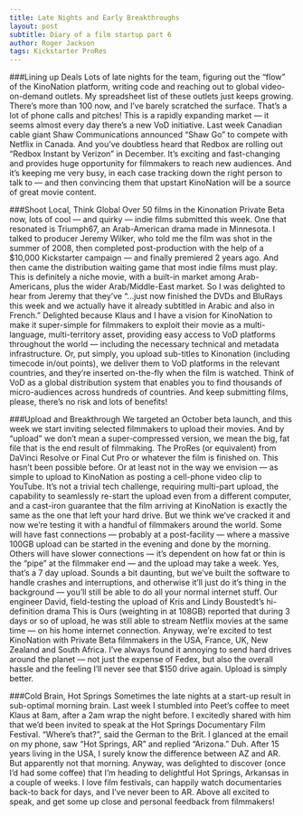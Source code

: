 ```yaml
---
title: Late Nights and Early Breakthroughs
layout: post
subtitle: Diary of a film startup part 6
author: Roger Jackson
tags: Kickstarter ProRes
---
```

###Lining up Deals
Lots of late nights for the team, figuring out the “flow” of the KinoNation platform, writing code and reaching out to global video-on-demand outlets. My spreadsheet list of these outlets just keeps growing. There’s more than 100 now, and I’ve barely scratched the surface. That’s a lot of phone calls and pitches! This is a rapidly expanding market — it seems almost every day there’s a new VoD initiative. Last week Canadian cable giant Shaw Communications announced “Shaw Go” to compete with Netflix in Canada. And you’ve doubtless heard that Redbox are rolling out “Redbox Instant by Verizon” in December. It’s exciting and fast-changing and provides huge opportunity for filmmakers to reach new audiences. And it’s keeping me very busy, in each case tracking down the right person to talk to — and then convincing them that upstart KinoNation will be a source of great movie content.

###Shoot Local, Think Global
Over 50 films in the Kinonation Private Beta now, lots of cool — and quirky — indie films submitted this week. One that resonated is Triumph67, an Arab-American drama made in Minnesota. I talked to producer Jeremy Wilker, who told me the film was shot in the summer of 2008, then completed post-production with the help of a $10,000 Kickstarter campaign — and finally premiered 2 years ago. And then came the distribution waiting game that most indie films must play. This is definitely a niche movie, with a built-in market among Arab-Americans, plus the wider Arab/Middle-East market. So I was delighted to hear from Jeremy that they’ve “…just now finished the DVDs and BluRays this week and we actually have it already subtitled in Arabic and also in French.” Delighted because Klaus and I have a vision for KinoNation to make it super-simple for filmmakers to exploit their movie as a multi-language, multi-territory asset, providing easy access to VoD platforms throughout the world — including the necessary technical and metadata infrastructure. Or, put simply, you upload sub-titles to Kinonation (including timecode in/out points), we deliver them to VoD platforms in the relevant countries, and they’re inserted on-the-fly when the film is watched. Think of VoD as a global distribution system that enables you to find thousands of micro-audiences across hundreds of countries. And keep submitting films, please, there’s no risk and lots of benefits!

###Upload and Breakthrough
We targeted an October beta launch, and this week we start inviting selected filmmakers to upload their movies. And by “upload” we don’t mean a super-compressed version, we mean the big, fat file that is the end result of filmmaking. The ProRes (or equivalent) from DaVinci Resolve or Final Cut Pro or whatever the film is finished on. This hasn’t been possible before. Or at least not in the way we envision — as simple to upload to KinoNation as posting a cell-phone video clip to YouTube. It’s not a trivial tech challenge, requiring multi-part upload, the capability to seamlessly re-start the upload even from a different computer, and a cast-iron guarantee that the film arriving at KinoNation is exactly the same as the one that left your hard drive. But we think we’ve cracked it and now we’re testing it with a handful of filmmakers around the world. Some will have fast connections — probably at a post-facility — where a massive 100GB upload can be started in the evening and done by the morning. Others will have slower connections — it’s dependent on how fat or thin is the “pipe” at the filmmaker end — and the upload may take a week. Yes, that’s a 7 day upload. Sounds a bit daunting, but we’ve built the software to handle crashes and interruptions, and otherwise it’ll just do it’s thing in the background — you’ll still be able to do all your normal internet stuff. Our engineer David, field-testing the upload of Kris and Lindy Boustedt’s hi-definition drama This is Ours (weighting in at 108GB) reported that during 3 days or so of upload, he was still able to stream Netflix movies at the same time — on his home internet connection. Anyway, we’re excited to test KinoNation with Private Beta filmmakers in the USA, France, UK, New Zealand and South Africa. I’ve always found it annoying to send hard drives around the planet — not just the expense of Fedex, but also the overall hassle and the feeling I’ll never see that $150 drive again. Upload is simply better.

###Cold Brain, Hot Springs
Sometimes the late nights at a start-up result in sub-optimal morning brain. Last week I stumbled into Peet’s coffee to meet Klaus at 8am, after a 2am wrap the night before. I excitedly shared with him that we’d been invited to speak at the Hot Springs Documentary Film Festival. “Where’s that?”, said the German to the Brit. I glanced at the email on my phone, saw “Hot Springs, AR” and replied “Arizona.” Duh. After 15 years living in the USA, I surely know the difference between AZ and AR. But apparently not that morning. Anyway, was delighted to discover (once I’d had some coffee) that I’m heading to delightful Hot Springs, Arkansas in a couple of weeks. I love film festivals, can happily watch documentaries back-to back for days, and I’ve never been to AR. Above all excited to speak, and get some up close and personal feedback from filmmakers!
